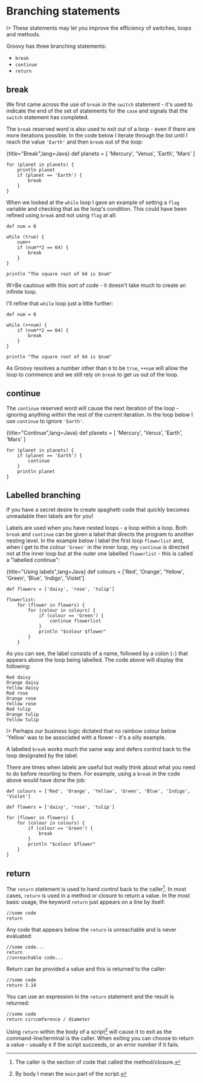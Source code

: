 # Branching statements

I> These statements may let you improve the efficiency of  switches, loops and methods.

Groovy has three branching statements:

- `break`
- `continue`
- `return`

## break

We first came across the use of `break` in the `switch` statement - it's used to indicate the end of the set of statements for the `case` and signals that the `switch` statement has completed.

The `break` reserved word is also used to exit out of a loop  - even if there are more iterations possible. In the code below I iterate through the list until I reach the value `'Earth'` and then `break` out of the loop:

{title="Break",lang=Java}
	def planets = [
	    'Mercury',
	    'Venus',
	    'Earth',
	    'Mars'
	]

	for (planet in planets) {
	    println planet
	    if (planet == 'Earth') {
	        break
	    }
	}


When we looked at the `while` loop I gave an example of setting a `flag` variable and checking that as the loop's condition. This could have been refined using `break` and not using `flag` at all:


	def num = 0

	while (true) {
	    num++
	    if (num**2 == 64) {
	        break
	    }
	}

	println "The square root of 64 is $num"


W>Be cautious with this sort of code - it doesn't take much to create an infinite loop.

I'll refine that `while` loop just a little further:


	def num = 0

	while (++num) {
	    if (num**2 == 64) {
	        break
	    }
	}

	println "The square root of 64 is $num"


As Groovy resolves a number other than `0` to be `true`, `++num` will allow the loop to commence and we still rely on `break` to get us out of the loop.


## continue
The `continue` reserved word will cause the next iteration of the loop - ignoring anything within the rest of the current iteration. In the loop below I use `continue` to ignore `'Earth'`.

{title="Continue",lang=Java}
	def planets = [
	    'Mercury',
	    'Venus',
	    'Earth',
	    'Mars'
	]

	for (planet in planets) {
	    if (planet == 'Earth') {
	        continue
	    }
	    println planet
	}


## Labelled branching

If you have a secret desire to create spaghetti code that quickly becomes unreadable then labels are for you!

Labels are used when you have nested loops - a loop within a loop. Both `break` and `continue` can be given a label that directs the program to another nesting level. In the example below I label the first loop `flowerlist` and, when I get to the colour `'Green'` in the inner loop, my `continue` is directed not at the inner loop but at the outer one labelled `flowerlist` - this is called a "labelled continue":

{title="Using labels",lang=Java}
	def colours = ['Red', 'Orange', 'Yellow', 'Green', 'Blue', 'Indigo', 'Violet']

	def flowers = ['daisy', 'rose', 'tulip']

	flowerlist:
	    for (flower in flowers) {
	        for (colour in colours) {
	            if (colour == 'Green') {
	                continue flowerlist
	            }
	            println "$colour $flower"
	        }
	    }


As you can see, the label consists of a name, followed by a colon (`:`) that appears above the loop being labelled. The code above will display the following:


	Red daisy
	Orange daisy
	Yellow daisy
	Red rose
	Orange rose
	Yellow rose
	Red tulip
	Orange tulip
	Yellow tulip


I> Perhaps our business logic dictated that no rainbow colour below 'Yellow' was to be associated with a flower - it's a silly example.

A labelled `break` works much the same way and defers control back to the loop designated by the label.

There are times when labels are useful but really think about what you need to do before resorting to them. For example, using a `break` in the code above would have done the job:


	def colours = ['Red', 'Orange', 'Yellow', 'Green', 'Blue', 'Indigo', 'Violet']

	def flowers = ['daisy', 'rose', 'tulip']

	for (flower in flowers) {
	    for (colour in colours) {
	        if (colour == 'Green') {
	            break
	        }
	        println "$colour $flower"
	    }
	}


## return

The `return` statement is used to hand control back to the caller[^call]. In most cases, `return` is used in a method or closure to return a value. In the most basic usage, the keyword `return` just appears on a line by itself:


	//some code
	return


Any code that appears below the `return` is unreachable and is never evaluated:


	//some code...
	return
	//unreachable code...


Return can be provided a value and this is returned to the caller:


	//some code
	return 3.14


You can use an expression in the `return` statement and the result is returned:


	//some code
	return circumference / diameter


Using `return` within the body of a script[^body] will cause it to exit as the command-line/terminal is the caller. When exiting you can choose to return a value - usually `0` if the script succeeds, or an error number if it fails.

[^body]: By body I mean the `main` part of the script.
[^call]: The caller is the section of code that called the method/closure.
